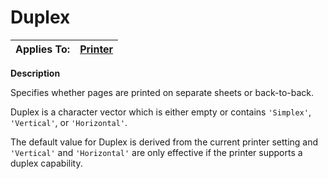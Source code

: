 




<h1 class="heading"><span class="name">Duplex</span></h1>

| Applies To: | [Printer](./printer.md) |
| --- | ---  |


**Description**


Specifies whether pages are printed on separate sheets or back-to-back.


Duplex is a character vector which is either empty or contains `'Simplex'`, `'Vertical'`, or `'Horizontal'`.


The default value for Duplex is derived from the current printer setting and `'Vertical'` and `'Horizontal'` are only effective if the printer supports a duplex capability.



